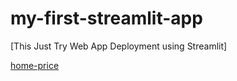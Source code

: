 # my-first-streamlit-app
[This Just Try Web App Deployment using Streamlit]

[home-price](https://share.streamlit.io/kiranparmar1262/my-first-streamlit-app/main.py)
